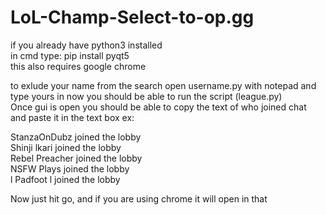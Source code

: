 # LoL-Champ-Select-to-op.gg  
if you already have python3 installed  
in cmd type: pip install pyqt5  
this also requires google chrome  
  
to exlude your name from the search open username.py with notepad and type yours in 
now you should be able to run the script (league.py)  
Once gui is open you should be able to copy the text of who joined chat  
and paste it in the text box ex:  
  
StanzaOnDubz joined the lobby  
Shinji lkari joined the lobby  
Rebel Preacher joined the lobby  
NSFW Plays joined the lobby  
l Padfoot l joined the lobby  
    
Now just hit go, and if you are using chrome it will open in that
